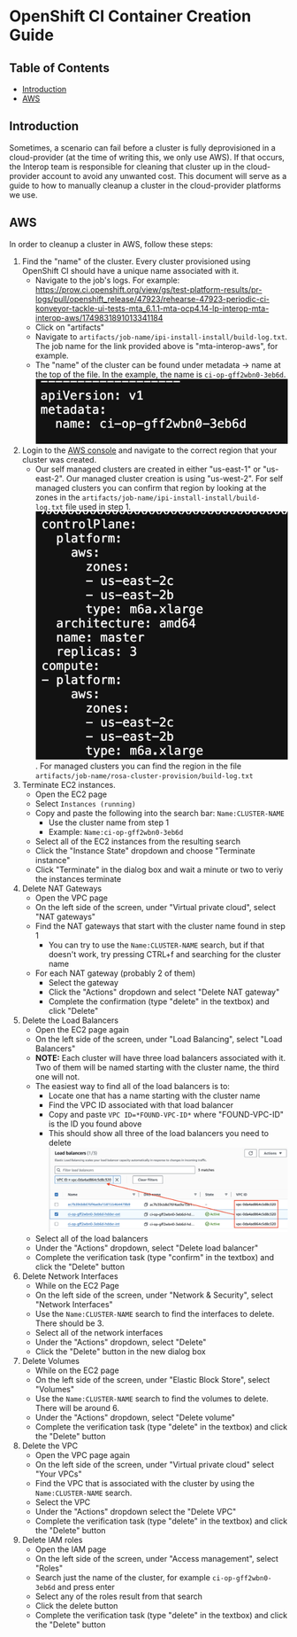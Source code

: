 # OpenShift CI Container Creation Guide<!-- omit from toc -->

## Table of Contents<!-- omit from toc -->

- [Introduction](#introduction)
- [AWS](#aws)

## Introduction

Sometimes, a scenario can fail before a cluster is fully deprovisioned in a cloud-provider (at the time of writing this, we only use AWS). If that occurs, the Interop team is responsible for cleaning that cluster up in the cloud-provider account to avoid any unwanted cost. This document will serve as a guide to how to manually cleanup a cluster in the cloud-provider platforms we use.

## AWS

In order to cleanup a cluster in AWS, follow these steps:

1. Find the "name" of the cluster. Every cluster provisioned using OpenShift CI should have a unique name associated with it.
   - Navigate to the job's logs. For example: https://prow.ci.openshift.org/view/gs/test-platform-results/pr-logs/pull/openshift_release/47923/rehearse-47923-periodic-ci-konveyor-tackle-ui-tests-mta_6.1.1-mta-ocp4.14-lp-interop-mta-interop-aws/1749831891013341184
   - Click on "artifacts"
   - Navigate to `artifacts/job-name/ipi-install-install/build-log.txt`. The job name for the link provided above is "mta-interop-aws", for example.
   - The "name" of the cluster can be found under metadata -> name at the top of the file. In the example, the name is `ci-op-gff2wbn0-3eb6d`. ![cluster-name-example](img/cluster-name.png)
2. Login to the [AWS console](https://aws.amazon.com/console/) and navigate to the correct region that your cluster was created.
   - Our self managed clusters are created in either "us-east-1" or "us-east-2". Our managed cluster creation is using "us-west-2". For self managed clusters you can confirm that region by looking at the zones in the `artifacts/job-name/ipi-install-install/build-log.txt` file used in step 1. ![aws-zones-example](img/aws-zones.png). For managed clusters you can find the region in the file `artifacts/job-name/rosa-cluster-provision/build-log.txt`
3. Terminate EC2 instances.
   - Open the EC2 page
   - Select `Instances (running)`
   - Copy and paste the following into the search bar: `Name:CLUSTER-NAME`
     - Use the cluster name from step 1
     - Example: `Name:ci-op-gff2wbn0-3eb6d`
   - Select all of the EC2 instances from the resulting search
   - Click the "Instance State" dropdown and choose "Terminate instance"
   - Click "Terminate" in the dialog box and wait a minute or two to veriy the instances terminate
4. Delete NAT Gateways
   - Open the VPC page
   - On the left side of the screen, under "Virtual private cloud", select "NAT gateways"
   - Find the NAT gateways that start with the cluster name found in step 1
     - You can try to use the `Name:CLUSTER-NAME` search, but if that doesn't work, try pressing CTRL+f and searching for the cluster name
   - For each NAT gateway (probably 2 of them)
     - Select the gateway
     - Click the "Actions" dropdown and select "Delete NAT gateway"
     - Complete the confirmation (type "delete" in the textbox) and click "Delete"
5. Delete the Load Balancers
   - Open the EC2 page again
   - On the left side of the screen, under "Load Balancing", select "Load Balancers"
   - **NOTE:** Each cluster will have three load balancers associated with it. Two of them will be named starting with the cluster name, the third one will not. 
   - The easiest way to find all of the load balancers is to:
     - Locate one that has a name starting with the cluster name
     - Find the VPC ID associated with that load balancer
     - Copy and paste `VPC ID=*FOUND-VPC-ID*` where "FOUND-VPC-ID" is the ID you found above
     - This should show all three of the load balancers you need to delete ![load-balancers-example](img/load-balancers.png)
   - Select all of the load balancers
   - Under the "Actions" dropdown, select "Delete load balancer"
   - Complete the verification task (type "confirm" in the textbox) and click the "Delete" button
6. Delete Network Interfaces
   - While on the EC2 Page
   - On the left side of the screen, under "Network & Security", select "Network Interfaces"
   - Use the `Name:CLUSTER-NAME` search to find the interfaces to delete. There should be 3.
   - Select all of the network interfaces
   - Under the "Actions" dropdown, select "Delete"
   - Click the "Delete" button in the new dialog box
7. Delete Volumes
   - While on the EC2 page
   - On the left side of the screen, under "Elastic Block Store", select "Volumes"
   - Use the `Name:CLUSTER-NAME` search to find the volumes to delete. There will be around 6.
   - Under the "Actions" dropdown, select "Delete volume"
   - Complete the verification task (type "delete" in the textbox) and click the "Delete" button
8. Delete the VPC
   - Open the VPC page again
   - On the left side of the screen, under "Virtual private cloud" select "Your VPCs"
   - Find the VPC that is associated with the cluster by using the `Name:CLUSTER-NAME` search.
   - Select the VPC
   - Under the "Actions" dropdown select the "Delete VPC"
   - Complete the verification task (type "delete" in the textbox) and click the "Delete" button
9. Delete IAM roles
   - Open the IAM page
   - On the left side of the screen, under "Access management", select "Roles"
   - Search just the name of the cluster, for example `ci-op-gff2wbn0-3eb6d` and press enter
   - Select any of the roles result from that search
   - Click the delete button
   - Complete the verification task (type "delete" in the textbox) and click the "Delete" button
